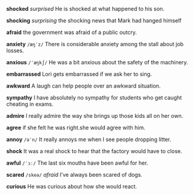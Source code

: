 

**shocked** 
*surprised*
He is shocked at what happened to his son.

**shocking** 
*surprising*
the shocking news that Mark had hanged himself

**afraid**
the government was afraid of a public outcry.

**anxiety**
`/æŋˈz/`
There is considerable anxiety among the stall about job losses.

**anxious**
`/ˈæŋkʃ/`
He was a bit anxious about the safety of the machinery.

**embarrassed** 
Lori gets embarrassed if we ask her to sing.

**awkward**
A laugh can help people over an awkward situation.

**sympathy** 
I have absolutely no sympathy for students who get caught cheating in exams.

**admire**
I really admire the way she brings up those kids all on her own.

**agree**
if she felt he was right.she would agree with him.

**annoy**
`/əˈn/`
It really annoys me when I see people dropping litter.

**shock** 
It was a real shock to hear that the factory would have to close.

**awful**
`/ˈɔː/`
The last six mouths have been awful for her.

**scared** 
`/skeə/`
*afraid*
I’ve always been scared of dogs.

**curious**
He was curious about how she would react.